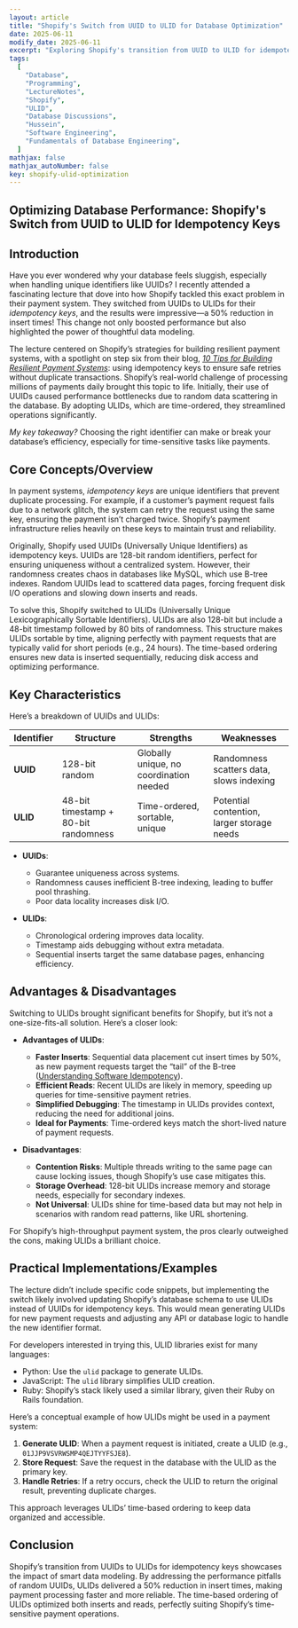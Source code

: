 ```yaml
---
layout: article
title: "Shopify's Switch from UUID to ULID for Database Optimization"
date: 2025-06-11
modify_date: 2025-06-11
excerpt: "Exploring Shopify's transition from UUID to ULID for idempotency keys to boost database performance in payment systems."
tags:
  [
    "Database",
    "Programming",
    "LectureNotes",
    "Shopify",
    "ULID",
    "Database Discussions",
    "Hussein",
    "Software Engineering",
    "Fundamentals of Database Engineering",
  ]
mathjax: false
mathjax_autoNumber: false
key: shopify-ulid-optimization
---
```


## Optimizing Database Performance: Shopify's Switch from UUID to ULID for Idempotency Keys

## Introduction

Have you ever wondered why your database feels sluggish, especially when handling unique identifiers like UUIDs? I recently attended a fascinating lecture that dove into how Shopify tackled this exact problem in their payment system. They switched from UUIDs to ULIDs for their _idempotency keys_, and the results were impressive—a 50% reduction in insert times! This change not only boosted performance but also highlighted the power of thoughtful data modeling.

The lecture centered on Shopify’s strategies for building resilient payment systems, with a spotlight on step six from their blog, _[10 Tips for Building Resilient Payment Systems](https://shopify.engineering/building-resilient-payment-systems)_: using idempotency keys to ensure safe retries without duplicate transactions. Shopify’s real-world challenge of processing millions of payments daily brought this topic to life. Initially, their use of UUIDs caused performance bottlenecks due to random data scattering in the database. By adopting ULIDs, which are time-ordered, they streamlined operations significantly.

_My key takeaway?_ Choosing the right identifier can make or break your database’s efficiency, especially for time-sensitive tasks like payments.

## Core Concepts/Overview

In payment systems, _idempotency keys_ are unique identifiers that prevent duplicate processing. For example, if a customer’s payment request fails due to a network glitch, the system can retry the request using the same key, ensuring the payment isn’t charged twice. Shopify’s payment infrastructure relies heavily on these keys to maintain trust and reliability.

Originally, Shopify used UUIDs (Universally Unique Identifiers) as idempotency keys. UUIDs are 128-bit random identifiers, perfect for ensuring uniqueness without a centralized system. However, their randomness creates chaos in databases like MySQL, which use B-tree indexes. Random UUIDs lead to scattered data pages, forcing frequent disk I/O operations and slowing down inserts and reads.

To solve this, Shopify switched to ULIDs (Universally Unique Lexicographically Sortable Identifiers). ULIDs are also 128-bit but include a 48-bit timestamp followed by 80 bits of randomness. This structure makes ULIDs sortable by time, aligning perfectly with payment requests that are typically valid for short periods (e.g., 24 hours). The time-based ordering ensures new data is inserted sequentially, reducing disk access and optimizing performance.

## Key Characteristics

Here’s a breakdown of UUIDs and ULIDs:

| **Identifier** | **Structure**                        | **Strengths**                           | **Weaknesses**                             |
| -------------- | ------------------------------------ | --------------------------------------- | ------------------------------------------ |
| **UUID**       | 128-bit random                       | Globally unique, no coordination needed | Randomness scatters data, slows indexing   |
| **ULID**       | 48-bit timestamp + 80-bit randomness | Time-ordered, sortable, unique          | Potential contention, larger storage needs |

- **UUIDs**:

  - Guarantee uniqueness across systems.
  - Randomness causes inefficient B-tree indexing, leading to buffer pool thrashing.
  - Poor data locality increases disk I/O.

- **ULIDs**:
  - Chronological ordering improves data locality.
  - Timestamp aids debugging without extra metadata.
  - Sequential inserts target the same database pages, enhancing efficiency.

## Advantages & Disadvantages

Switching to ULIDs brought significant benefits for Shopify, but it’s not a one-size-fits-all solution. Here’s a closer look:

- **Advantages of ULIDs**:

  - **Faster Inserts**: Sequential data placement cut insert times by 50%, as new payment requests target the “tail” of the B-tree ([Understanding Software Idempotency](https://codinginterviewsmadesimple.substack.com/p/understanding-software-idempotency)).
  - **Efficient Reads**: Recent ULIDs are likely in memory, speeding up queries for time-sensitive payment retries.
  - **Simplified Debugging**: The timestamp in ULIDs provides context, reducing the need for additional joins.
  - **Ideal for Payments**: Time-ordered keys match the short-lived nature of payment requests.

- **Disadvantages**:
  - **Contention Risks**: Multiple threads writing to the same page can cause locking issues, though Shopify’s use case mitigates this.
  - **Storage Overhead**: 128-bit ULIDs increase memory and storage needs, especially for secondary indexes.
  - **Not Universal**: ULIDs shine for time-based data but may not help in scenarios with random read patterns, like URL shortening.

For Shopify’s high-throughput payment system, the pros clearly outweighed the cons, making ULIDs a brilliant choice.

## Practical Implementations/Examples

The lecture didn’t include specific code snippets, but implementing the switch likely involved updating Shopify’s database schema to use ULIDs instead of UUIDs for idempotency keys. This would mean generating ULIDs for new payment requests and adjusting any API or database logic to handle the new identifier format.

For developers interested in trying this, ULID libraries exist for many languages:

- Python: Use the `ulid` package to generate ULIDs.
- JavaScript: The `ulid` library simplifies ULID creation.
- Ruby: Shopify’s stack likely used a similar library, given their Ruby on Rails foundation.

Here’s a conceptual example of how ULIDs might be used in a payment system:

1. **Generate ULID**: When a payment request is initiated, create a ULID (e.g., `01JJP9VSVRWSMP4QEJTYYFSJE8`).
2. **Store Request**: Save the request in the database with the ULID as the primary key.
3. **Handle Retries**: If a retry occurs, check the ULID to return the original result, preventing duplicate charges.

This approach leverages ULIDs’ time-based ordering to keep data organized and accessible.

## Conclusion

Shopify’s transition from UUIDs to ULIDs for idempotency keys showcases the impact of smart data modeling. By addressing the performance pitfalls of random UUIDs, ULIDs delivered a 50% reduction in insert times, making payment processing faster and more reliable. The time-based ordering of ULIDs optimized both inserts and reads, perfectly suiting Shopify’s time-sensitive payment operations.
